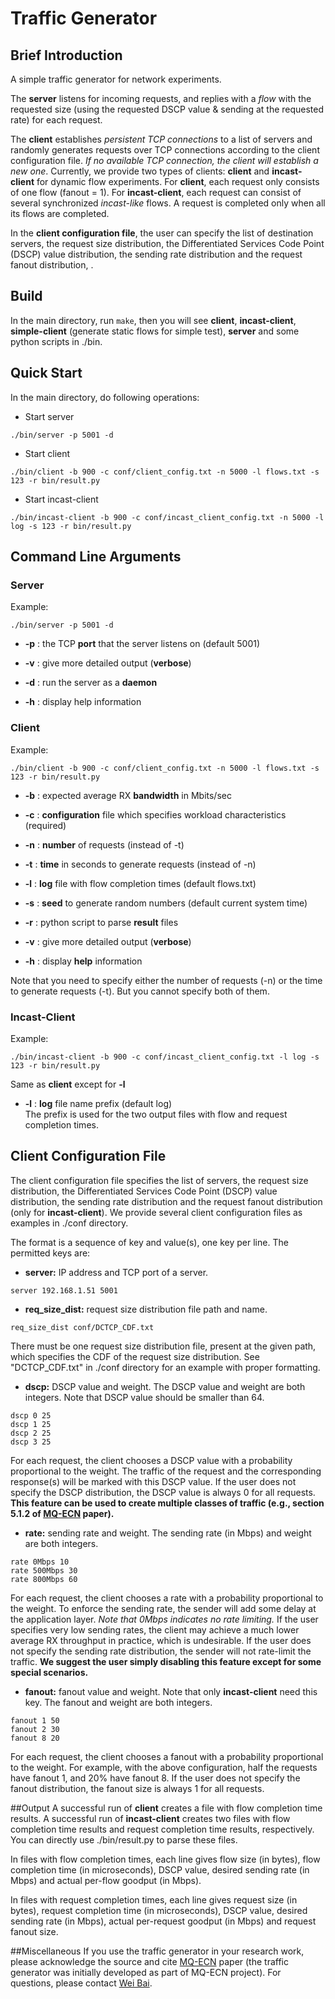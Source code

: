 # Traffic Generator
## Brief Introduction
A simple traffic generator for network experiments.

The **server** listens for incoming requests, and replies with a *flow* with the requested size (using the requested DSCP value & sending at the requested rate) for each request.

The **client** establishes *persistent TCP connections* to a list of servers and randomly generates requests over TCP connections according to the client configuration file. *If no available TCP connection, the client will establish a new one*. Currently, we provide two types of clients: **client** and **incast-client** for dynamic flow experiments. For **client**, each request only consists of one flow (fanout = 1). For **incast-client**, each request can consist of several synchronized *incast-like* flows. A request is completed only when all its flows are completed.  

In the **client configuration file**, the user can specify the list of destination servers, the request size distribution, the Differentiated Services Code Point (DSCP) value distribution, the sending rate distribution and the request fanout distribution, . 

## Build
In the main directory, run ```make```, then you will see **client**, **incast-client**, **simple-client** (generate static flows for simple test), **server** and some python scripts in ./bin.    

## Quick Start
In the main directory, do following operations:
- Start server 
```
./bin/server -p 5001 -d
```

- Start client
```
./bin/client -b 900 -c conf/client_config.txt -n 5000 -l flows.txt -s 123 -r bin/result.py
```

- Start incast-client
```
./bin/incast-client -b 900 -c conf/incast_client_config.txt -n 5000 -l log -s 123 -r bin/result.py
```

## Command Line Arguments
### Server
Example:
```
./bin/server -p 5001 -d  
```
* **-p** : the TCP **port** that the server listens on (default 5001)

* **-v** : give more detailed output (**verbose**)

* **-d** : run the server as a **daemon**

* **-h** : display help information

### Client
Example:
```
./bin/client -b 900 -c conf/client_config.txt -n 5000 -l flows.txt -s 123 -r bin/result.py
```
* **-b** : expected average RX **bandwidth** in Mbits/sec
 
* **-c** : **configuration** file which specifies workload characteristics (required)

* **-n** : **number** of requests (instead of -t)

* **-t** : **time** in seconds to generate requests (instead of -n)
 
* **-l** : **log** file with flow completion times (default flows.txt)

* **-s** : **seed** to generate random numbers (default current system time)

* **-r** : python script to parse **result** files

* **-v** : give more detailed output (**verbose**)

* **-h** : display **help** information

Note that you need to specify either the number of requests (-n) or the time to generate requests (-t). But you cannot specify both of them.

### Incast-Client
Example:
```
./bin/incast-client -b 900 -c conf/incast_client_config.txt -l log -s 123 -r bin/result.py
```

Same as **client** except for **-l**

* **-l** : **log** file name prefix (default log)<br>
The prefix is used for the two output files with flow and request completion times.

## Client Configuration File
The client configuration file specifies the list of servers, the request size distribution, the Differentiated Services Code Point (DSCP) value distribution, the sending rate distribution and the request fanout distribution (only for **incast-client**). We provide several client configuration files as examples in ./conf directory.  

The format is a sequence of key and value(s), one key per line. The permitted keys are:

* **server:** IP address and TCP port of a server.
```
server 192.168.1.51 5001
```

* **req_size_dist:** request size distribution file path and name.
```
req_size_dist conf/DCTCP_CDF.txt
```
There must be one request size distribution file, present at the given path, 
which specifies the CDF of the request size distribution. See "DCTCP_CDF.txt" in ./conf directory 
for an example with proper formatting.

* **dscp:** DSCP value and weight. The DSCP value and weight are both integers. Note that DSCP value should be smaller than 64.
```
dscp 0 25
dscp 1 25
dscp 2 25
dscp 3 25
```
For each request, the client chooses a DSCP value with a probability proportional to the weight. The traffic of the request and the corresponding response(s) will be marked with this DSCP value. If the user does not specify the DSCP distribution, the DSCP value is always 0 for all requests. **This feature can be used to create multiple classes of traffic (e.g., section 5.1.2 of [MQ-ECN](https://www.usenix.org/system/files/conference/nsdi16/nsdi16-paper-bai.pdf) paper).**  

* **rate:** sending rate and weight. The sending rate (in Mbps) and weight are both integers.
```
rate 0Mbps 10
rate 500Mbps 30
rate 800Mbps 60
```
For each request, the client chooses a rate with a probability proportional to the weight. To enforce the sending rate, the sender will add some delay at the application layer. *Note that 0Mbps indicates no rate limiting.* If the user specifies very low sending rates, the client may achieve a much lower average RX throughput in practice, which is undesirable. If the user does not specify the sending rate distribution, the sender will not rate-limit the traffic. **We suggest the user simply disabling this feature except for some special scenarios.**   

* **fanout:** fanout value and weight. Note that only **incast-client** need this key. The fanout and weight are both 
integers.
```
fanout 1 50
fanout 2 30
fanout 8 20
```
For each request, the client chooses a fanout with a probability proportional to the weight. For example, with the above configuration, half the requests have fanout 1, and 20% have fanout 8. If the user does not specify the fanout distribution, the fanout size is always 1 for all requests.

##Output
A successful run of **client** creates a file with flow completion time results. A successful run of **incast-client** creates two files with flow completion time results and request completion time results, respectively. You can directly use ./bin/result.py to parse these files. 

In files with flow completion times, each line gives flow size (in bytes), flow completion time (in microseconds), DSCP value, desired sending rate (in Mbps) and actual per-flow goodput (in Mbps). 

In files with request completion times, each line gives request size (in bytes), request completion time (in microseconds), DSCP value, desired sending rate (in Mbps), actual per-request goodput (in Mbps) and request fanout size.  

##Miscellaneous
If you use the traffic generator in your research work, please acknowledge the source and cite [MQ-ECN](https://www.usenix.org/conference/nsdi16/technical-sessions/presentation/bai) paper (the traffic generator was initially developed as part of MQ-ECN project). For questions, please contact [Wei Bai](http://sing.cse.ust.hk/~wei/).





